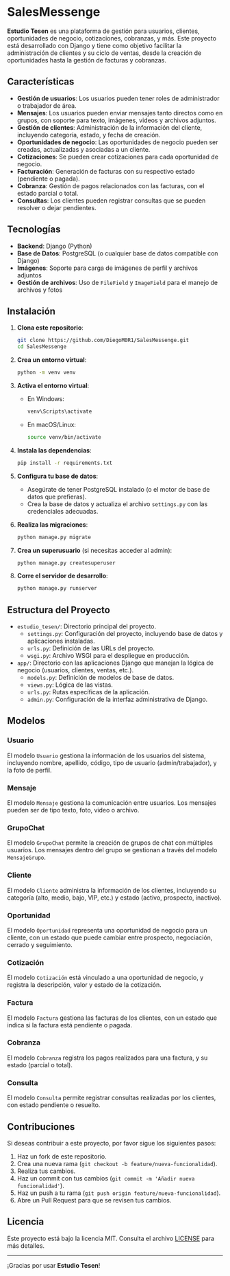 # SalesMessenge

**Estudio Tesen** es una plataforma de gestión para usuarios, clientes, oportunidades de negocio, cotizaciones, cobranzas, y más. Este proyecto está desarrollado con Django y tiene como objetivo facilitar la administración de clientes y su ciclo de ventas, desde la creación de oportunidades hasta la gestión de facturas y cobranzas.

## Características

- **Gestión de usuarios**: Los usuarios pueden tener roles de administrador o trabajador de área.
- **Mensajes**: Los usuarios pueden enviar mensajes tanto directos como en grupos, con soporte para texto, imágenes, videos y archivos adjuntos.
- **Gestión de clientes**: Administración de la información del cliente, incluyendo categoría, estado, y fecha de creación.
- **Oportunidades de negocio**: Las oportunidades de negocio pueden ser creadas, actualizadas y asociadas a un cliente.
- **Cotizaciones**: Se pueden crear cotizaciones para cada oportunidad de negocio.
- **Facturación**: Generación de facturas con su respectivo estado (pendiente o pagada).
- **Cobranza**: Gestión de pagos relacionados con las facturas, con el estado parcial o total.
- **Consultas**: Los clientes pueden registrar consultas que se pueden resolver o dejar pendientes.

## Tecnologías

- **Backend**: Django (Python)
- **Base de Datos**: PostgreSQL (o cualquier base de datos compatible con Django)
- **Imágenes**: Soporte para carga de imágenes de perfil y archivos adjuntos
- **Gestión de archivos**: Uso de `FileField` y `ImageField` para el manejo de archivos y fotos

## Instalación

1. **Clona este repositorio**:

    ```bash
    git clone https://github.com/DiegoM0R1/SalesMessenge.git
    cd SalesMessenge
    ```

2. **Crea un entorno virtual**:

    ```bash
    python -m venv venv
    ```

3. **Activa el entorno virtual**:
   - En Windows:
     ```bash
     venv\Scripts\activate
     ```
   - En macOS/Linux:
     ```bash
     source venv/bin/activate
     ```

4. **Instala las dependencias**:

    ```bash
    pip install -r requirements.txt
    ```

5. **Configura tu base de datos**:
   - Asegúrate de tener PostgreSQL instalado (o el motor de base de datos que prefieras).
   - Crea la base de datos y actualiza el archivo `settings.py` con las credenciales adecuadas.

6. **Realiza las migraciones**:

    ```bash
    python manage.py migrate
    ```

7. **Crea un superusuario** (si necesitas acceder al admin):

    ```bash
    python manage.py createsuperuser
    ```

8. **Corre el servidor de desarrollo**:

    ```bash
    python manage.py runserver
    ```

## Estructura del Proyecto

- `estudio_tesen/`: Directorio principal del proyecto.
    - `settings.py`: Configuración del proyecto, incluyendo base de datos y aplicaciones instaladas.
    - `urls.py`: Definición de las URLs del proyecto.
    - `wsgi.py`: Archivo WSGI para el despliegue en producción.
- `app/`: Directorio con las aplicaciones Django que manejan la lógica de negocio (usuarios, clientes, ventas, etc.).
    - `models.py`: Definición de modelos de base de datos.
    - `views.py`: Lógica de las vistas.
    - `urls.py`: Rutas específicas de la aplicación.
    - `admin.py`: Configuración de la interfaz administrativa de Django.

## Modelos

### **Usuario**
El modelo `Usuario` gestiona la información de los usuarios del sistema, incluyendo nombre, apellido, código, tipo de usuario (admin/trabajador), y la foto de perfil.

### **Mensaje**
El modelo `Mensaje` gestiona la comunicación entre usuarios. Los mensajes pueden ser de tipo texto, foto, video o archivo.

### **GrupoChat**
El modelo `GrupoChat` permite la creación de grupos de chat con múltiples usuarios. Los mensajes dentro del grupo se gestionan a través del modelo `MensajeGrupo`.

### **Cliente**
El modelo `Cliente` administra la información de los clientes, incluyendo su categoría (alto, medio, bajo, VIP, etc.) y estado (activo, prospecto, inactivo).

### **Oportunidad**
El modelo `Oportunidad` representa una oportunidad de negocio para un cliente, con un estado que puede cambiar entre prospecto, negociación, cerrado y seguimiento.

### **Cotización**
El modelo `Cotización` está vinculado a una oportunidad de negocio, y registra la descripción, valor y estado de la cotización.

### **Factura**
El modelo `Factura` gestiona las facturas de los clientes, con un estado que indica si la factura está pendiente o pagada.

### **Cobranza**
El modelo `Cobranza` registra los pagos realizados para una factura, y su estado (parcial o total).

### **Consulta**
El modelo `Consulta` permite registrar consultas realizadas por los clientes, con estado pendiente o resuelto.

## Contribuciones

Si deseas contribuir a este proyecto, por favor sigue los siguientes pasos:

1. Haz un fork de este repositorio.
2. Crea una nueva rama (`git checkout -b feature/nueva-funcionalidad`).
3. Realiza tus cambios.
4. Haz un commit con tus cambios (`git commit -m 'Añadir nueva funcionalidad'`).
5. Haz un push a tu rama (`git push origin feature/nueva-funcionalidad`).
6. Abre un Pull Request para que se revisen tus cambios.

## Licencia

Este proyecto está bajo la licencia MIT. Consulta el archivo [LICENSE](LICENSE) para más detalles.

---

¡Gracias por usar **Estudio Tesen**!
